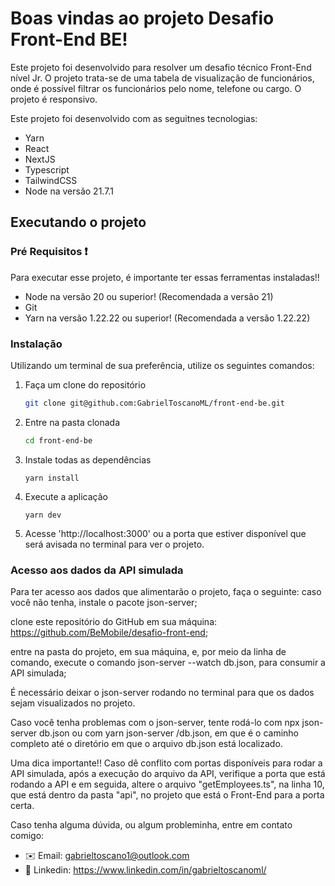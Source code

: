 # Boas vindas ao projeto Desafio Front-End BE!

Este projeto foi desenvolvido para resolver um desafio técnico Front-End nível Jr.
O projeto trata-se de uma tabela de visualização de funcionários, onde é possível filtrar os funcionários pelo nome, telefone ou cargo.
O projeto é responsivo.

Este projeto foi desenvolvido com as seguitnes tecnologias:
- Yarn
- React
- NextJS
- Typescript
- TailwindCSS
- Node na versão 21.7.1

## Executando o projeto

### Pré Requisitos :heavy_exclamation_mark:

Para executar esse projeto, é importante ter essas ferramentas instaladas!!
- Node na versão 20 ou superior! (Recomendada a versão 21)
- Git
- Yarn na versão 1.22.22 ou superior! (Recomendada a versão 1.22.22)

### Instalação

Utilizando um terminal de sua preferência, utilize os seguintes comandos:

1. Faça um clone do repositório
   ```sh
   git clone git@github.com:GabrielToscanoML/front-end-be.git
   ```
2. Entre na pasta clonada
   ```sh
   cd front-end-be
   ```
3. Instale todas as dependências 
   ```
   yarn install
   ```
4. Execute a aplicação
   ```
   yarn dev
   ```
5. Acesse 'http://localhost:3000' ou a porta que estiver disponível que será avisada no terminal para ver o projeto.

### Acesso aos dados da API simulada

Para ter acesso aos dados que alimentarão o projeto, faça o seguinte:
caso você não tenha, instale o pacote json-server;

clone este repositório do GitHub em sua máquina: https://github.com/BeMobile/desafio-front-end;

entre na pasta do projeto, em sua máquina, e, por meio da linha de comando, execute o comando json-server --watch db.json, para consumir a API simulada;

É necessário deixar o json-server rodando no terminal para que os dados sejam visualizados no projeto.

Caso você tenha problemas com o json-server, tente rodá-lo com npx json-server db.json ou 
com yarn json-server <path>/db.json, em que <path> é o caminho completo até o diretório em que o arquivo db.json está localizado.

Uma dica importante!! Caso dê conflito com portas disponíveis para rodar a API simulada, após a execução do arquivo da API, verifique a porta que está rodando a API e 
em seguida, altere o arquivo "getEmployees.ts", na linha 10, que está dentro da pasta "api", no projeto que está o Front-End para a porta certa.

Caso tenha alguma dúvida, ou algum probleminha, entre em contato comigo:
- ✉️ Email: gabrieltoscano1@outlook.com
- 🔗 Linkedin: https://www.linkedin.com/in/gabrieltoscanoml/
